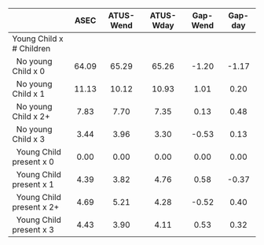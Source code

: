 
|                      |         ASEC |    ATUS-Wend |    ATUS-Wday |     Gap-Wend |      Gap-day |
| -------------------- | :----------: | :----------: | :----------: | :----------: | :----------: |
| Young Child x # Children |              |              |              |              |              |
| &nbsp;&nbsp;No young Child x 0 |        64.09 |        65.29 |        65.26 |        -1.20 |        -1.17 |
| &nbsp;&nbsp;No young Child x 1 |        11.13 |        10.12 |        10.93 |         1.01 |         0.20 |
| &nbsp;&nbsp;No young Child x 2+ |         7.83 |         7.70 |         7.35 |         0.13 |         0.48 |
| &nbsp;&nbsp;No young Child x 3 |         3.44 |         3.96 |         3.30 |        -0.53 |         0.13 |
| &nbsp;&nbsp;Young Child present x 0 |         0.00 |         0.00 |         0.00 |         0.00 |         0.00 |
| &nbsp;&nbsp;Young Child present x 1 |         4.39 |         3.82 |         4.76 |         0.58 |        -0.37 |
| &nbsp;&nbsp;Young Child present x 2+ |         4.69 |         5.21 |         4.28 |        -0.52 |         0.40 |
| &nbsp;&nbsp;Young Child present x 3 |         4.43 |         3.90 |         4.11 |         0.53 |         0.32 |

